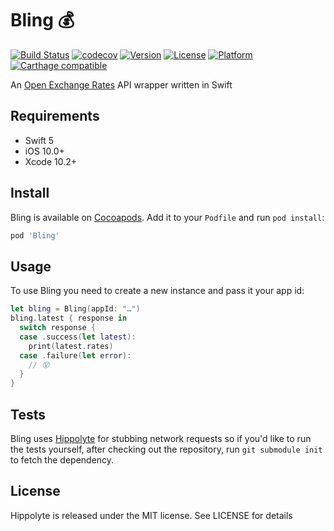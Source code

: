 # Bling 💰

[![Build Status](https://travis-ci.org/JanGorman/Bling.svg?branch=master)](https://travis-ci.org/JanGorman/Bling)
[![codecov](https://codecov.io/gh/JanGorman/Bling/branch/master/graph/badge.svg)](https://codecov.io/gh/JanGorman/Bling)
[![Version](https://img.shields.io/cocoapods/v/Bling.svg?style=flat)](http://cocoapods.org/pods/Bling)
[![License](https://img.shields.io/cocoapods/l/Bling.svg?style=flat)](http://cocoapods.org/pods/Bling)
[![Platform](https://img.shields.io/cocoapods/p/Bling.svg?style=flat)](http://cocoapods.org/pods/Bling)
[![Carthage compatible](https://img.shields.io/badge/Carthage-compatible-4BC51D.svg?style=flat)](https://github.com/Carthage/Carthage)

An [Open Exchange Rates](https://openexchangerates.org) API wrapper written in Swift

## Requirements

- Swift 5
- iOS 10.0+
- Xcode 10.2+

## Install

Bling is available on [Cocoapods](http://cocoapods.org). Add it to your `Podfile` and run `pod install`:

```ruby
pod 'Bling'
```

## Usage

To use Bling you need to create a new instance and pass it your app id:

```swift
let bling = Bling(appId: "…")
bling.latest { response in
  switch response {
  case .success(let latest):
    print(latest.rates)
  case .failure(let error):
    // 😵
  }
}
```

## Tests

Bling uses [Hippolyte](https://github.com/JanGorman/Hippolyte) for stubbing network requests so if you'd like to run the tests yourself, after checking out the repository, run `git submodule init` to fetch the dependency.

## License

Hippolyte is released under the MIT license. See LICENSE for details